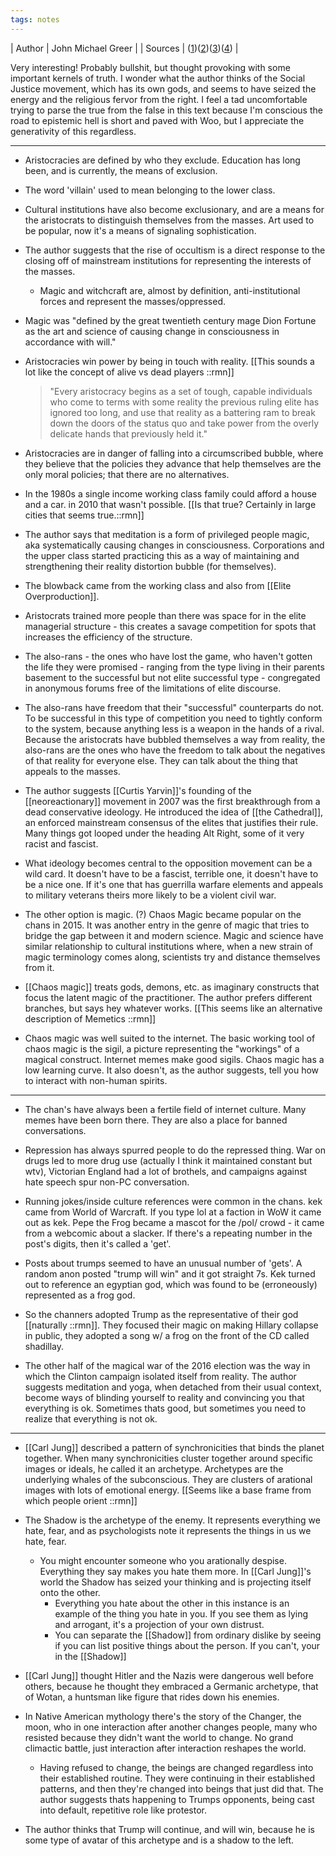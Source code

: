 ```yaml
---
tags: notes
---
```

| Author     |  John Michael Greer | 
| Sources    |   ([1](https://archive.vn/EURCO))([2](https://archive.vn/5FNUi))([3](https://archive.vn/wI6uT))([4](https://archive.vn/lPSN7)) |

Very interesting! Probably bullshit, but thought provoking with some important kernels of truth. I wonder what the author thinks of the Social Justice movement, which has its own gods, and seems to have seized the energy and the religious fervor from the right. I feel a tad uncomfortable trying to parse the true from the false in this text because I'm conscious the road to epistemic hell is short and paved with Woo, but I appreciate the generativity of this regardless.

----------------------------------------------------------------

- Aristocracies are defined by who they exclude. Education has long been, and is currently, the means of exclusion.

- The word 'villain' used to mean belonging to the lower class.

- Cultural institutions have also become exclusionary, and are a means for the aristocrats to distinguish themselves from the masses. Art used to be popular, now it's a means of signaling sophistication.

- The author suggests that the rise of occultism is a direct response to the closing off of mainstream institutions for representing the interests of the masses.
  - Magic and witchcraft are, almost by definition, anti-institutional forces and represent the masses/oppressed.
- Magic was "defined by the great twentieth century mage Dion Fortune as the art and science of causing change in consciousness in accordance with will."

- Aristocracies win power by being in touch with reality. 
  [[This sounds a lot like the concept of alive vs dead players ::rmn]]
  > "Every aristocracy begins as a set of tough, capable individuals who come to terms with some reality the previous ruling elite has ignored too long, and use that reality as a battering ram to break down the doors of the status quo and take power from the overly delicate hands that previously held it."

- Aristocracies are in danger of falling into a circumscribed bubble, where they believe that the policies they advance that help themselves are the only moral policies; that there are no alternatives.

- In the 1980s a single income working class family could afford a house and a car. in 2010 that wasn't possible. [[Is that true? Certainly in large cities that seems true.::rmn]]

- The author says that meditation is a form of privileged people magic, aka systematically causing changes in consciousness. Corporations and the upper class started practicing this as a way of maintaining and strengthening their reality distortion bubble (for themselves).

- The blowback came from the working class and also from [[Elite Overproduction]].

- Aristocrats trained more people than there was space for in the elite managerial structure - this creates a savage competition for spots that increases the efficiency of the structure. 

- The also-rans - the ones who have lost the game, who haven't gotten the life they were promised - ranging from the type living in their parents basement to the successful but not elite successful type - congregated in anonymous forums free of the limitations of elite discourse.

- The also-rans have freedom that their "successful" counterparts do not. To be successful in this type of competition you need to tightly conform to the system, because anything less is a weapon in the hands of a rival. Because the aristocrats have bubbled themselves a way from reality, the also-rans are the ones who have the freedom to talk about the negatives of that reality for everyone else. They can talk about the thing that appeals to the masses.

- The author suggests [[Curtis Yarvin]]'s founding of the [[neoreactionary]] movement in 2007 was the first breakthrough from a dead conservative ideology. He introduced the idea of [[the Cathedral]], an enforced mainstream consensus of the elites that justifies their rule. Many things got looped under the heading Alt Right, some of it very racist and fascist.

- What ideology becomes central to the opposition movement can be a wild card. It doesn't have to be a fascist, terrible one, it doesn't have to be a nice one. If it's one that has guerrilla warfare elements and appeals to military veterans theirs more likely to be a violent civil war.

- The other option is magic. (?) Chaos Magic became popular on the chans in 2015. It was another entry in the genre of magic that tries to bridge the gap between it and modern science. Magic and science have similar relationship to cultural institutions where, when a new strain of magic terminology comes along, scientists try and distance themselves from it. 

- [[Chaos magic]] treats gods, demons, etc. as imaginary constructs that focus the latent magic of the practitioner. The author prefers different branches, but says hey whatever works. [[This seems like an alternative description of Memetics ::rmn]]

- Chaos magic was well suited to the internet. The basic working tool of chaos magic is the sigil, a picture representing the "workings" of a magical construct. Internet memes make good sigils. Chaos magic has a low learning curve. It also doesn't, as the author suggests, tell you how to interact with non-human spirits.

----------------------------------------------------------------

- The chan's have always been a fertile field of internet culture. Many memes have been born there. They are also a place for banned conversations.

- Repression has always spurred people to do the repressed thing. War on drugs led to more drug use (actually I think it maintained constant but wtv), Victorian England had a lot of brothels, and campaigns against hate speech spur non-PC conversation.

- Running jokes/inside culture references were common in the chans. kek came from World of Warcraft. If you type lol at a faction in WoW it came out as kek. Pepe the Frog became a mascot for the /pol/ crowd - it came from a webcomic about a slacker. If there's a repeating number in the post's digits, then it's called a 'get'. 

- Posts about trumps seemed to have an unusual number of 'gets'. A random anon posted "trump will win" and it got straight 7s. Kek turned out to reference an egyptian god, which was found to be (erroneously) represented as a frog god.

- So the channers adopted Trump as the representative of their god [[naturally ::rmn]]. They focused their magic on making Hillary collapse in public, they adopted a song w/ a frog on the front of the CD called shadillay. 

- The other half of the magical war of the 2016 election was the way in which the Clinton campaign isolated itself from reality. The author suggests meditation and yoga, when detached from their usual context, become ways of blinding yourself to reality and convincing you that everything is ok. Sometimes thats good, but sometimes you need to realize that everything is not ok.

----------------------------------------------------------------

- [[Carl Jung]] described a pattern of synchronicities that binds the planet together. When many synchronicities cluster together around specific images or ideals, he called it an archetype. Archetypes are the underlying whales of the subconscious. They are clusters of arational images with lots of emotional energy. [[Seems like a base frame from which people orient ::rmn]]

- The Shadow is the archetype of the enemy. It represents everything we hate, fear, and as psychologists note it represents the things in us we hate, fear.
  - You might encounter someone who you arationally despise. Everything they say makes you hate them more. In [[Carl Jung]]'s world the Shadow has seized your thinking and is projecting itself onto the other. 
    - Everything you hate about the other in this instance is an example of the thing you hate in you. If you see them as lying and arrogant, it's a projection of your own distrust.
    - You can separate the [[Shadow]] from ordinary dislike by seeing if you can list positive things about the person. If you can't, your in the [[Shadow]]

- [[Carl Jung]] thought Hitler and the Nazis were dangerous well before others, because he thought they embraced a Germanic archetype, that of Wotan, a huntsman like figure that rides down his enemies.

- In  Native American mythology there's the story of the Changer, the moon, who in one interaction after another changes people, many who resisted because they didn't want the world to change. No grand climactic battle, just interaction after interaction reshapes the world.
  - Having refused to change, the beings are changed regardless into their established routine. They were continuing in their established patterns, and then they're changed into beings that just did that. The author suggests thats happening to Trumps opponents, being cast into default, repetitive role like protestor.

- The author thinks that Trump will continue, and will win, because he is some type of avatar of this archetype and is a shadow to the left.